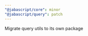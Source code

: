 ```yaml
---
"@jabascript/core": minor
"@jabascript/query": patch
---
```


Migrate query utils to its own package
